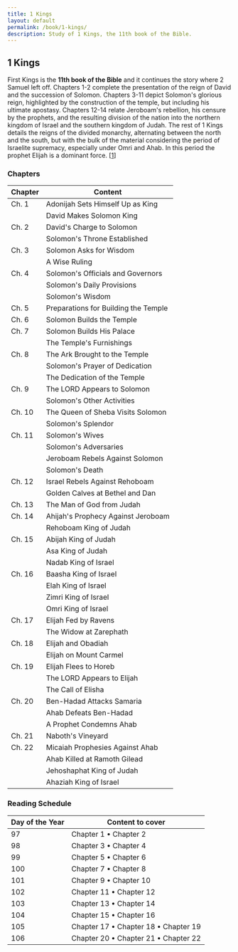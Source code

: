 ```yaml
---
title: 1 Kings
layout: default
permalink: /book/1-kings/
description: Study of 1 Kings, the 11th book of the Bible.
---
```


## 1 Kings

First Kings is the **11th book of the Bible** and it continues the story where 2
Samuel left off. Chapters 1-2 complete the presentation of the reign of David
and the succession of Solomon. Chapters 3-11 depict Solomon's glorious reign,
highlighted by the construction of the temple, but including his ultimate
apostasy. Chapters 12-14 relate Jeroboam's rebellion, his censure by the
prophets, and the resulting division of the nation into the northern kingdom of
Israel and the southern kingdom of Judah. The rest of 1 Kings details the reigns
of the divided monarchy, alternating between the north and the south, but with
the bulk of the material considering the period of Israelite supremacy,
especially under Omri and Ahab. In this period the prophet Elijah is a dominant
force. [[1][1]]

### Chapters

| Chapter | Content
| ------- | ------------------------------------ |
| Ch. 1   | Adonijah Sets Himself Up as King |
|         | David Makes Solomon King |
| Ch. 2   | David's Charge to Solomon |
|         | Solomon's Throne Established |
| Ch. 3   | Solomon Asks for Wisdom |
|         | A Wise Ruling |
| Ch. 4   | Solomon's Officials and Governors |
|         | Solomon's Daily Provisions |
|         | Solomon's Wisdom |
| Ch. 5   | Preparations for Building the Temple |
| Ch. 6   | Solomon Builds the Temple |
| Ch. 7   | Solomon Builds His Palace |
|         | The Temple's Furnishings |
| Ch. 8   | The Ark Brought to the Temple |
|         | Solomon's Prayer of Dedication |
|         | The Dedication of the Temple |
| Ch. 9   | The LORD Appears to Solomon |
|         | Solomon's Other Activities |
| Ch. 10  | The Queen of Sheba Visits Solomon |
|         | Solomon's Splendor |
| Ch. 11  | Solomon's Wives |
|         | Solomon's Adversaries |
|         | Jeroboam Rebels Against Solomon |
|         | Solomon's Death |
| Ch. 12  | Israel Rebels Against Rehoboam |
|         | Golden Calves at Bethel and Dan |
| Ch. 13  | The Man of God from Judah |
| Ch. 14  | Ahijah's Prophecy Against Jeroboam |
|         | Rehoboam King of Judah |
| Ch. 15  | Abijah King of Judah |
|         | Asa King of Judah |
|         | Nadab King of Israel |
| Ch. 16  | Baasha King of Israel |
|         | Elah King of Israel |
|         | Zimri King of Israel |
|         | Omri King of Israel |
| Ch. 17  | Elijah Fed by Ravens |
|         | The Widow at Zarephath |
| Ch. 18  | Elijah and Obadiah |
|         | Elijah on Mount Carmel |
| Ch. 19  | Elijah Flees to Horeb |
|         | The LORD Appears to Elijah |
|         | The Call of Elisha |
| Ch. 20  | Ben-Hadad Attacks Samaria |
|         | Ahab Defeats Ben-Hadad |
|         | A Prophet Condemns Ahab |
| Ch. 21  | Naboth's Vineyard |
| Ch. 22  | Micaiah Prophesies Against Ahab |
|         | Ahab Killed at Ramoth Gilead |
|         | Jehoshaphat King of Judah |
|         | Ahaziah King of Israel |



### Reading Schedule

| Day of the Year | Content to cover                     |
| --------------- | ------------------------------------ |
| 97              | Chapter 1 • Chapter 2                |
| 98              | Chapter 3 • Chapter 4                |
| 99              | Chapter 5 • Chapter 6                |
| 100             | Chapter 7 • Chapter 8                |
| 101             | Chapter 9 • Chapter 10               |
| 102             | Chapter 11 • Chapter 12              |
| 103             | Chapter 13 • Chapter 14              |
| 104             | Chapter 15 • Chapter 16              |
| 105             | Chapter 17 • Chapter 18 • Chapter 19 |
| 106             | Chapter 20 • Chapter 21 • Chapter 22 |

[1]: http://www.enterthebible.org/oldtestament.aspx?rid=31
